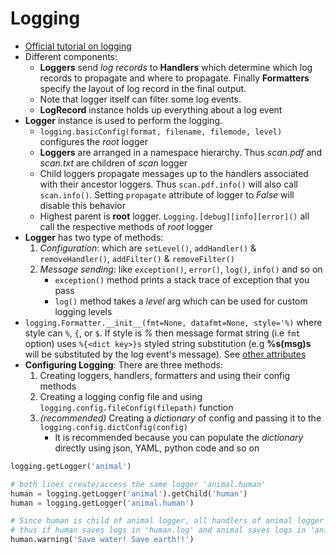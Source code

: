 # Logging

- [Official tutorial on logging](https://docs.python.org/3/howto/logging.html)
- Different components:
  - **Loggers** send _log records_ to **Handlers** which determine which log records to propagate and where to propagate. Finally **Formatters** specify the layout of log record in the final output.
  - Note that logger itself can filter some log events.
  - **LogRecord** instance holds up everything about a log event
- **Logger** instance is used to perform the logging.
  - `logging.basicConfig(format, filename, filemode, level)` configures the _root_ logger
  - **Loggers** are arranged in a namespace hierarchy. Thus _scan.pdf_ and _scan.txt_ are children of _scan_ logger
  - Child loggers propagate messages up to the handlers associated with their ancestor loggers. Thus `scan.pdf.info()` will also call `scan.info()`. Setting `propagate` attribute of logger to _False_ will disable this behavior
  - Highest parent is **root** logger. `Logging.[debug][info][error]()` all call the respective methods of _root_ logger
- **Logger** has two type of methods:
  1. _Configuration_: which are `setLevel()`, `addHandler()` & `removeHandler()`, `addFilter()` & `removeFilter()`
  2. _Message sending_: like `exception()`, `error()`, `log()`, `info()` and so on
     - `exception()` method prints a stack trace of exception that you pass
     - `log()` method takes a _level_ arg which can be used for custom logging levels
- `logging.Formatter.__init__(fmt=None, datafmt=None, style='%)` where style can `%`, `{`, or `$`. If style is _%_ then message format string (i.e `fmt` option) uses `%{<dict key>}s` styled string substitution (e.g **%s(msg)s** will be substituted by the log event's message). See [other attributes](https://docs.python.org/3/library/logging.html#logrecord-attributes)
- **Configuring Logging**: There are three methods:
  1. Creating loggers, handlers, formatters and using their config methods
  2. Creating a logging config file and using `logging.config.fileConfig(filepath)` function
  3. _(recommended)_ Creating a _dictionary_ of config and passing it to the `logging.config.dictConfig(config)`
     - It is recommended because you can populate the _dictionary_ directly using json, YAML, python code and so on

```python
logging.getLogger('animal')

# both lines create/access the same logger 'animal.human'
human = logging.getLogger('animal').getChild('human')
human = logging.getLogger('animal.human')

# Since human is child of animal logger, all handlers of animal logger will receive this event
# thus if human saves logs in 'human.log' and animal saves logs in 'animal.log', both files will a new log entry
human.warning('Save water! Save earth!!')
```
